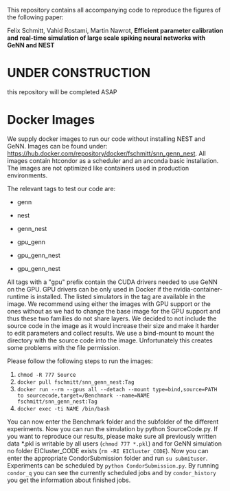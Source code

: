This repository contains all accompanying code to reproduce the figures of the following paper:

Felix Schmitt, Vahid Rostami, Martin Nawrot, **Efficient parameter calibration and real-time
simulation of large scale spiking neural networks with GeNN and NEST**

# UNDER CONSTRUCTION 
this repository will be completed ASAP


# Docker Images
We supply docker images to run our code without installing NEST and GeNN.
Images can be found under: https://hub.docker.com/repository/docker/fschmitt/snn_genn_nest. 
All images contain htcondor as a scheduler and an anconda basic installation. The images are not optimized like containers used in production environments. 

The relevant tags to test our code are:
- genn
- nest
- genn_nest

- gpu_genn
- gpu_genn_nest
- gpu_genn_nest 

All tags with a "gpu" prefix contain the CUDA drivers needed to use GeNN on the GPU. GPU drivers can be only used in Docker if the  nvidia-container-runtime
is installed. The listed simulators in the tag are available in the image. We recommend using either the images with GPU support or the ones without as we had to change the base image for the GPU support and thus these two families do not share layers. 
We decided to not include the source code in the image as it would increase their size and make it harder to edit parameters and collect results. We use a bind-mount to mount the directory with the source code into the image. Unfortunately this creates some problems with the file permission. 

Please follow the following steps to run the images:
1) `chmod -R 777 Source`
2) `docker pull fschmitt/snn_genn_nest:Tag`
3) `docker run --rm --gpus all --detach --mount type=bind,source=PATH to sourcecode,target=/Benchmark --name=NAME fschmitt/snn_genn_nest:Tag`
4) `docker exec -ti NAME /bin/bash`

You can now enter the Benchmark folder and the subfolder of the different experiments. Now you can run the simulation by python SourceCode.py.
If you want to reproduce our results, please make sure all previously written data \*.pkl is writable by all users (`chmod 777 *.pkl`) and for GeNN simulation no folder EICluster_CODE exists (`rm -RI EICluster_CODE`). Now you can enter the appropriate CondorSubmission folder and run `su submituser`. Experiments can be scheduled by `python CondorSubmission.py`. By running `condor_q` you can see the currently scheduled jobs and by `condor_history` you get the information about finished jobs.
